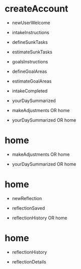 # createAccount

* newUserWelcome

* intakeInstructions

* defineSunkTasks

* estimateSunkTasks

* goalsInstructions

* defineGoalAreas

* estimateGoalAreas

* intakeCompleted

* yourDaySummarized

* makeAdjustments OR home

* yourDaySummarized OR home


# home

* makeAdjustments OR home

* yourDaySummarized OR home


# home

* newReflection

* reflectionSaved

* reflectionHistory OR home

# home

* reflectionHistory

* reflectionDetails





